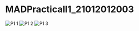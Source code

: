 # MADPracticall1_21012012003
![P1 1](https://user-images.githubusercontent.com/110598616/184816872-c0bdbd5e-db34-42ac-862e-7a1e38209eed.JPG)
![P1 2](https://user-images.githubusercontent.com/110598616/184821820-15bdaa07-9e5f-42ea-909c-e8770c3b3436.JPG)
![P1 3](https://user-images.githubusercontent.com/110598616/185042586-2d8a5682-faf1-4f13-808b-ae473bff2df7.JPG)
